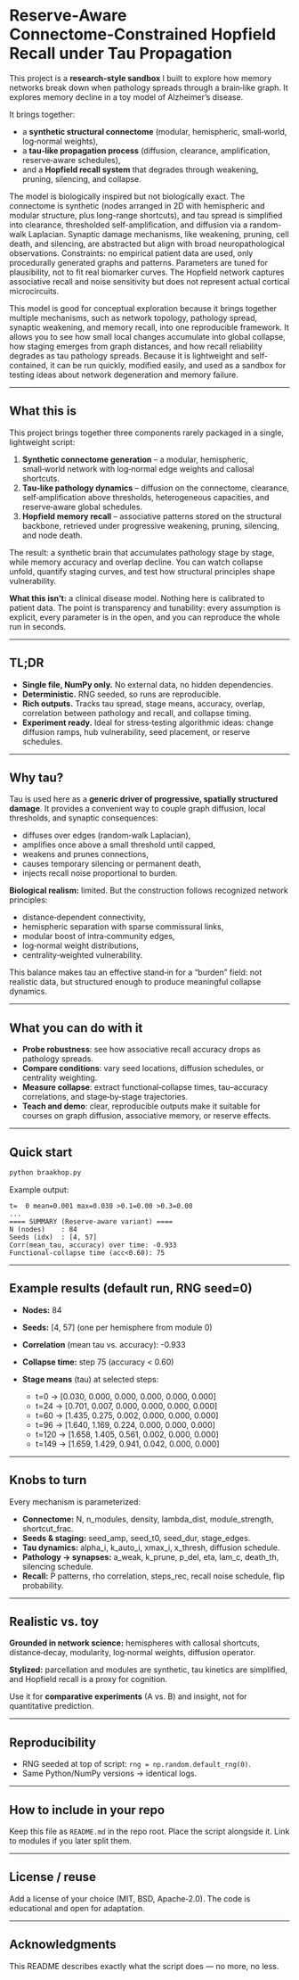 # Reserve‑Aware Connectome‑Constrained Hopfield Recall under Tau Propagation

This project is a **research‑style sandbox** I built to explore how memory networks break down when pathology spreads through a brain‑like graph. It explores memory decline in a toy model of Alzheimer’s disease.

It brings together:

* a **synthetic structural connectome** (modular, hemispheric, small‑world, log‑normal weights),
* a **tau‑like propagation process** (diffusion, clearance, amplification, reserve‑aware schedules),
* and a **Hopfield recall system** that degrades through weakening, pruning, silencing, and collapse.


The model is biologically inspired but not biologically exact. The connectome is synthetic (nodes arranged in 2D with hemispheric and modular structure, plus long-range shortcuts), and tau spread is simplified into clearance, thresholded self-amplification, and diffusion via a random-walk Laplacian. Synaptic damage mechanisms, like weakening, pruning, cell death, and silencing, are abstracted but align with broad neuropathological observations. Constraints: no empirical patient data are used, only procedurally generated graphs and patterns. Parameters are tuned for plausibility, not to fit real biomarker curves. The Hopfield network captures associative recall and noise sensitivity but does not represent actual cortical microcircuits.

This model is good for conceptual exploration because it brings together multiple mechanisms, such as network topology, pathology spread, synaptic weakening, and memory recall, into one reproducible framework. It allows you to see how small local changes accumulate into global collapse, how staging emerges from graph distances, and how recall reliability degrades as tau pathology spreads. Because it is lightweight and self-contained, it can be run quickly, modified easily, and used as a sandbox for testing ideas about network degeneration and memory failure.

---

## What this is

This project brings together three components rarely packaged in a single, lightweight script:

1. **Synthetic connectome generation** – a modular, hemispheric, small‑world network with log‑normal edge weights and callosal shortcuts.
2. **Tau‑like pathology dynamics** – diffusion on the connectome, clearance, self‑amplification above thresholds, heterogeneous capacities, and reserve‑aware global schedules.
3. **Hopfield memory recall** – associative patterns stored on the structural backbone, retrieved under progressive weakening, pruning, silencing, and node death.

The result: a synthetic brain that accumulates pathology stage by stage, while memory accuracy and overlap decline. You can watch collapse unfold, quantify staging curves, and test how structural principles shape vulnerability.

**What this isn’t:** a clinical disease model. Nothing here is calibrated to patient data. The point is transparency and tunability: every assumption is explicit, every parameter is in the open, and you can reproduce the whole run in seconds.

---

## TL;DR

* **Single file, NumPy only.** No external data, no hidden dependencies.
* **Deterministic.** RNG seeded, so runs are reproducible.
* **Rich outputs.** Tracks tau spread, stage means, accuracy, overlap, correlation between pathology and recall, and collapse timing.
* **Experiment ready.** Ideal for stress‑testing algorithmic ideas: change diffusion ramps, hub vulnerability, seed placement, or reserve schedules.

---

## Why tau?

Tau is used here as a **generic driver of progressive, spatially structured damage**. It provides a convenient way to couple graph diffusion, local thresholds, and synaptic consequences:

* diffuses over edges (random‑walk Laplacian),
* amplifies once above a small threshold until capped,
* weakens and prunes connections,
* causes temporary silencing or permanent death,
* injects recall noise proportional to burden.

**Biological realism:** limited. But the construction follows recognized network principles:

* distance‑dependent connectivity,
* hemispheric separation with sparse commissural links,
* modular boost of intra‑community edges,
* log‑normal weight distributions,
* centrality‑weighted vulnerability.

This balance makes tau an effective stand‑in for a “burden” field: not realistic data, but structured enough to produce meaningful collapse dynamics.

---

## What you can do with it

* **Probe robustness**: see how associative recall accuracy drops as pathology spreads.
* **Compare conditions**: vary seed locations, diffusion schedules, or centrality weighting.
* **Measure collapse**: extract functional‑collapse times, tau–accuracy correlations, and stage‑by‑stage trajectories.
* **Teach and demo**: clear, reproducible outputs make it suitable for courses on graph diffusion, associative memory, or reserve effects.

---

## Quick start

```bash
python braakhop.py
```

Example output:

```
t=  0 mean=0.001 max=0.030 >0.1=0.00 >0.3=0.00
...
==== SUMMARY (Reserve-aware variant) ====
N (nodes)    : 84
Seeds (idx)  : [4, 57]
Corr(mean_tau, accuracy) over time: -0.933
Functional-collapse time (acc<0.60): 75
```

---

## Example results (default run, RNG seed=0)

* **Nodes:** 84
* **Seeds:** \[4, 57] (one per hemisphere from module 0)
* **Correlation** (mean tau vs. accuracy): -0.933
* **Collapse time:** step 75 (accuracy < 0.60)
* **Stage means** (tau) at selected steps:

  * t=0   -> \[0.030, 0.000, 0.000, 0.000, 0.000, 0.000]
  * t=24  -> \[0.701, 0.007, 0.000, 0.000, 0.000, 0.000]
  * t=60  -> \[1.435, 0.275, 0.002, 0.000, 0.000, 0.000]
  * t=96  -> \[1.640, 1.169, 0.224, 0.000, 0.000, 0.000]
  * t=120 -> \[1.658, 1.405, 0.561, 0.002, 0.000, 0.000]
  * t=149 -> \[1.659, 1.429, 0.941, 0.042, 0.000, 0.000]

---

## Knobs to turn

Every mechanism is parameterized:

* **Connectome:** N, n\_modules, density, lambda\_dist, module\_strength, shortcut\_frac.
* **Seeds & staging:** seed\_amp, seed\_t0, seed\_dur, stage\_edges.
* **Tau dynamics:** alpha\_i, k\_auto\_i, xmax\_i, x\_thresh, diffusion schedule.
* **Pathology → synapses:** a\_weak, k\_prune, p\_del, eta, lam\_c, death\_th, silencing schedule.
* **Recall:** P patterns, rho correlation, steps\_rec, recall noise schedule, flip probability.

---

## Realistic vs. toy

**Grounded in network science:** hemispheres with callosal shortcuts, distance‑decay, modularity, log‑normal weights, diffusion operator.

**Stylized:** parcellation and modules are synthetic, tau kinetics are simplified, and Hopfield recall is a proxy for cognition.

Use it for **comparative experiments** (A vs. B) and insight, not for quantitative prediction.

---

## Reproducibility

* RNG seeded at top of script: `rng = np.random.default_rng(0)`.
* Same Python/NumPy versions -> identical logs.

---

## How to include in your repo

Keep this file as `README.md` in the repo root. Place the script alongside it. Link to modules if you later split them.

---

## License / reuse

Add a license of your choice (MIT, BSD, Apache‑2.0). The code is educational and open for adaptation.

---

## Acknowledgments

This README describes exactly what the script does — no more, no less.
